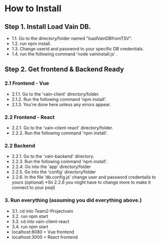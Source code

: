 # How to Install
## Step 1. Install Load Vain DB.
- 1.1. Go to the directory/folder named "loadVainDBfromTSV".
- 1.2. run npm install.
- 1.3. Change userid and password to your specific DB credentials.
- 1.4. run the following command 'node vaininstall.js' .

## Step 2. Get frontend & Backend Ready

### 2.1 Frontend - Vue
- 2.1.1. Go to the 'vain-client' directory/folder.
- 2.1.2. Run the following command 'npm install'.
- 2.1.3. You're done here unless any errors appear.

### 2.2 Frontend - React
- 2.2.1. Go to the 'vain-client-react' directory/folder.
- 2.2.2. Run the following command 'npm install'.

### 2.2 Backend
- 2.2.1. Go to the 'vain-backend' directory.
- 2.2.3. Run the following command 'npm install'.
- 2.2.4. Go into the 'app' directory/folder
- 2.2.5. Go into the 'config' directory/folder
- 2.2.6. In the file 'db.config.js' change user and password credentails to yours (optional) 
*(In 2.2.6 you might have to change more to make it connect to your psql)

### 3. Run everything (assuming you did everything above.) 
- 3.1. cd into Team2-Projectvain
- 3.2. run npm start 
- 3.3. cd into vain-client-react 
- 3.4. run npm start 
- localhost:8080 = Vue frontend
- localhost:3000 = React frontend

